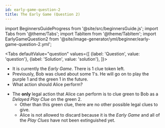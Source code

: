 ```yaml
---
id: early-game-question-2
title: The Early Game (Question 2)
---
```


import BeginnersGuideProgress from '@site/src/beginnersGuide.js';
import Tabs from '@theme/Tabs';
import TabItem from '@theme/TabItem';
import EarlyGameQuestion2 from '@site/image-generator/yml/beginner/early-game-question-2.yml';

<BeginnersGuideProgress part="50" />

<!-- lint disable no-undefined-references -->

<Tabs
  defaultValue="question"
  values={[
    {label: 'Question', value: 'question'},
    {label: 'Solution', value: 'solution'},
  ]}>
<TabItem value="question">

- It is currently the *Early Game*. There is 1 clue token left.
- Previously, Bob was clued about some 1's. He will go on to play the purple 1 and the green 1 in the future.
- What action should Alice perform?

</TabItem>
<TabItem value="solution">

- The **only** legal action that Alice can perform is to clue green to Bob as a *Delayed Play Clue* on the green 2.
  - Other than this green clue, there are no other possible legal clues to give.
  - Alice is not allowed to discard because it is the *Early Game* and all of the *Play Clues* have not been extinguished yet.

</TabItem>
</Tabs>

<EarlyGameQuestion2 />
